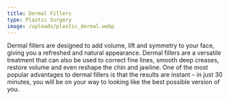 ```yaml
---
title: Dermal Fillers
type: Plastic Surgery
image: /uploads/plastic_dermal.webp
---
```

Dermal fillers are designed to add volume, lift and symmetry to your face, giving you a refreshed and natural appearance. Dermal fillers are a versatile treatment that can also be used to correct fine lines, smooth deep creases, restore volume and even reshape the chin and jawline. One of the most popular advantages to dermal fillers is that the results are instant – in just 30 minutes, you will be on your way to looking like the best possible version of you.